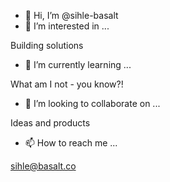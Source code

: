 - 👋 Hi, I’m @sihle-basalt
- 👀 I’m interested in ...

Building solutions

- 🌱 I’m currently learning ...

What am I not - you know?!

- 💞️ I’m looking to collaborate on ...

Ideas and products

- 📫 How to reach me ...

sihle@basalt.co

<!---
sihle-basalt/sihle-basalt is a ✨ special ✨ repository because its `README.md` (this file) appears on your GitHub profile.
You can click the Preview link to take a look at your changes.
--->
